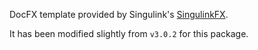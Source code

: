 DocFX template provided by Singulink's [SingulinkFX](https://github.com/Singulink/SingulinkFX/).

It has been modified slightly from `v3.0.2` for this package.